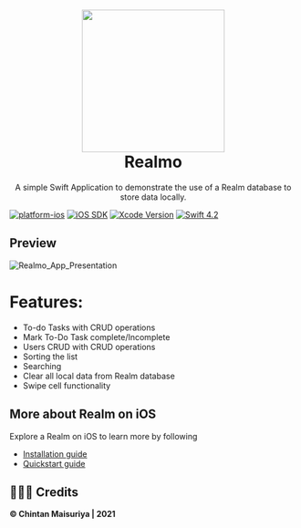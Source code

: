 <h1 align="center">
  <img src="https://user-images.githubusercontent.com/38044758/122239936-fdbcc300-cede-11eb-97f7-cbfd1a9c806a.png" width="250px"/><br/>
  Realmo
</h1>
<p align="center">A simple Swift Application to demonstrate the use of a Realm database to store data locally.</p>


[![platform-ios](https://img.shields.io/badge/platform-ios--macos-lightgrey.svg)](https://developer.apple.com/)
[![iOS SDK](https://img.shields.io/badge/iOS_SDK-13.0-green.svg?style=flat-square)](https://developer.apple.com/)
[![Xcode Version](https://img.shields.io/badge/Xcode-11.7-red.svg?style=flat-square)](https://developer.apple.com/)
[![Swift 4.2](https://img.shields.io/badge/swift-4.2-red.svg?style=flat)](https://developer.apple.com/swift)

## Preview

![Realmo_App_Presentation](https://user-images.githubusercontent.com/38044758/122238873-1f697a80-cede-11eb-8253-d61957e37fb8.png)


# Features:

- To-do Tasks with CRUD operations
- Mark To-Do Task complete/Incomplete
- Users CRUD with CRUD operations
- Sorting the list
- Searching
- Clear all local data from Realm database
- Swipe cell functionality


## More about Realm on iOS

Explore a Realm on iOS to learn more by following
- [Installation guide](https://docs.mongodb.com/realm/sdk/ios/install/)
- [Quickstart guide](https://docs.mongodb.com/realm/sdk/ios/)


## 👨🏻‍💻 Credits
**© Chintan Maisuriya | 2021**
